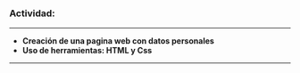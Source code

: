 ### Actividad:
------------
- **Creación de una pagina web con datos personales**
- **Uso de herramientas: HTML y Css**
------------